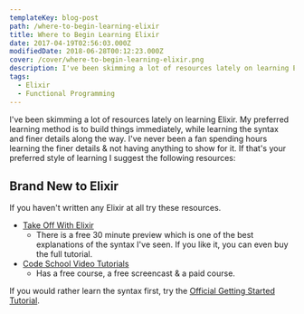 ```yaml
---
templateKey: blog-post
path: /where-to-begin-learning-elixir
title: Where to Begin Learning Elixir
date: 2017-04-19T02:56:03.000Z
modifiedDate: 2018-06-28T00:12:23.000Z
cover: /cover/where-to-begin-learning-elixir.png
description: I've been skimming a lot of resources lately on learning Elixir. My preferred learning method is to build things immediately, while learning the syntax and finer details along the way. I've never been a fan spending hours learning the finer details & not having anything to show for it.
tags:
  - Elixir
  - Functional Programming
---
```

I've been skimming a lot of resources lately on learning Elixir. My preferred learning method is to build things immediately, while learning the syntax and finer details along the way. I've never been a fan spending hours learning the finer details & not having anything to show for it. If that's your preferred style of learning I suggest the following resources:

## Brand New to Elixir

If you haven't written any Elixir at all try these resources.

* [Take Off With Elixir](https://bigmachine.io/products/take-off-with-elixir/)
  * There is a free 30 minute preview which is one of the best explanations of the syntax I've seen. If you like it, you can even buy the full tutorial.
* [Code School Video Tutorials](https://www.codeschool.com/learn/elixir)
  * Has a free course, a free screencast & a paid course.

If you would rather learn the syntax first, try the [Official Getting Started Tutorial](http://elixir-lang.org/getting-started/introduction.html).